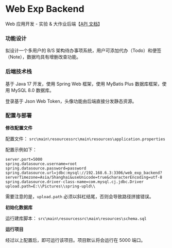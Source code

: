 # Web Exp Backend

Web 应用开发 - 实验 & 大作业后端【[API 文档](./API.md)】

### 功能设计

拟设计一个多用户的 B/S 架构待办事项系统，用户可添加代办（Todo）和便签（Note），数据均具有增删改查功能。

### 后端技术栈

基于 Java 17 开发，使用 Spring Web 框架，使用 MyBatis Plus 数据库框架，使用 MySQL 8.0 数据库。

登录基于 Json Web Token，头像功能由后端直接分发静态资源。

### 配置与部署

**修改配置文件**

配置文件： `src\main\resourcessrc\main\resources\application.properties`

配置示例如下：

```properties
server.port=5000
spring.datasource.username=root
spring.datasource.password=password
spring.datasource.url=jdbc:mysql://192.168.6.3:3306/web_exp_backend?serverTimezone=Asia/Shanghai&useUnicode=true&characterEncoding=utf-8
spring.datasource.driver-class-name=com.mysql.cj.jdbc.Driver
upload.path=E:\\Pictures\\spring-upld\\
```

需要注意的是，`upload.path` 必须以斜杠结尾，否则会导致路径拼接错误。

**初始化数据库**

运行建库脚本： `src\main\resourcessrc\main\resources\schema.sql`

**运行项目**

经过以上配置后，即可运行该项目。项目默认将会运行在 5000 端口。